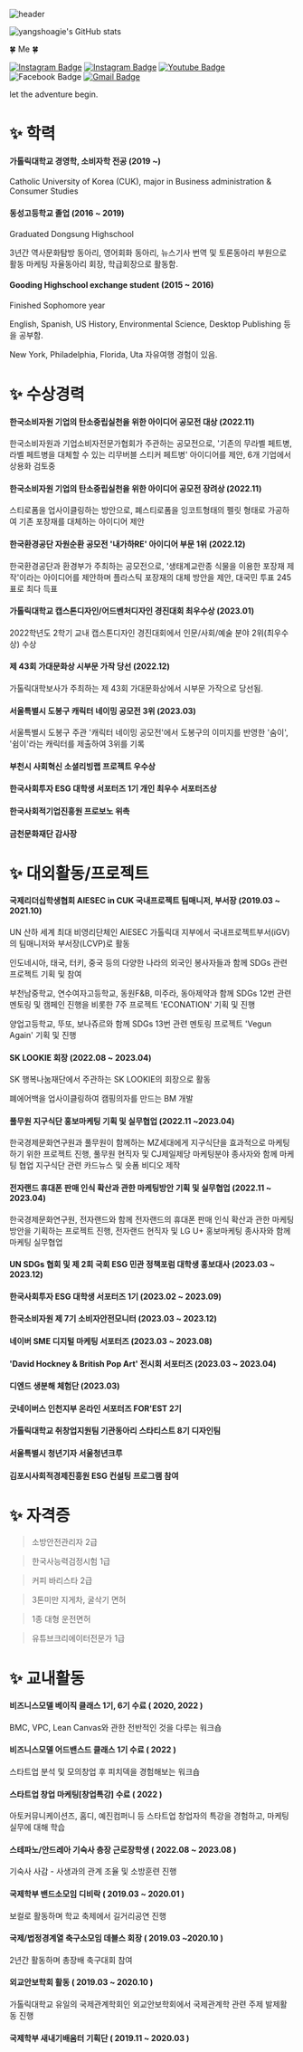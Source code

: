 ![header](https://capsule-render.vercel.app/api?type=rect&color=1C768F&customColorList=0,2,2,5,30&text=Seungtak%20Yang&animation=fadeIn&fontColor=d6ace6)

![yangshoagie's GitHub stats](https://github-readme-stats.vercel.app/api?username=yangshoagie&show_icons=true&theme=cobalt)
	
🍀 Me 🍀

   [![Instagram Badge](https://img.shields.io/badge/Instagram-F0047F?style=flat-square&logo=instagram&&logoColor=white&link=https://www.instagram.com/yangs_hoagie/)](https://www.instagram.com/yangs_hoagie/)  [![Instagram Badge](https://img.shields.io/badge/Instagram-556472?style=flat-square&logo=instagram&&logoColor=white&link=https://www.instagram.com/hoagie_dogie/)](https://www.instagram.com/hoagie_dogie/) [![Youtube Badge](https://img.shields.io/badge/Youtube-ff0000?style=flat-square&logo=youtube&link=https://www.youtube.com/channel/UCs8vJ1jePfiOJ70ymAX5EWA)](https://www.youtube.com/channel/UCs8vJ1jePfiOJ70ymAX5EWA) ![Facebook Badge](https://img.shields.io/badge/facebook-1877f2?style=flat-square&logo=facebook&logoColor=white&link=https://www.facebook.com/양승탁) [![Gmail Badge](https://img.shields.io/badge/Gmail-d14836?style=flat-square&logo=Gmail&logoColor=white&link=mailto:xkr0639@gmail.com)](mailto:xkr0639@gmail.com)
  
 
  
 

let the adventure begin.
# ✨ 학력
#### 가톨릭대학교 경영학, 소비자학 전공 (2019 ~)
Catholic University of Korea (CUK), major in Business administration & Consumer Studies

#### 동성고등학교 졸업 (2016 ~ 2019)
Graduated Dongsung Highschool

3년간 역사문화탐방 동아리, 영어회화 동아리, 뉴스기사 번역 및 토론동아리 부원으로 활동
마케팅 자율동아리 회장, 학급회장으로 활동함.

#### Gooding Highschool exchange student (2015 ~ 2016)
Finished Sophomore year

English, Spanish, US History, Environmental Science, Desktop Publishing 등을 공부함.

New York, Philadelphia, Florida, Uta 자유여행 경험이 있음.


# ✨ 수상경력
#### 한국소비자원 기업의 탄소중립실천을 위한 아이디어 공모전 대상 (2022.11)
한국소비자원과 기업소비자전문가협회가 주관하는 공모전으로, '기존의 무라벨 페트병, 라벨 페트병을 대체할 수 있는 리무버블 스티커 페트병' 아이디어를 제안, 6개 기업에서 상용화 검토중

#### 한국소비자원 기업의 탄소중립실천을 위한 아이디어 공모전 장려상 (2022.11)
스티로폼을 업사이클링하는 방안으로, 폐스티로폼을 잉코트형태의 펠릿 형태로 가공하여 기존 포장재를 대체하는 아이디어 제안

#### 한국환경공단 자원순환 공모전 '내가하RE' 아이디어 부문 1위 (2022.12)
한국환경공단과 환경부가 주최하는 공모전으로, '생태계교란종 식물을 이용한 포장재 제작'이라는 아이디어를 제안하며 플라스틱 포장재의 대체 방안을 제안, 대국민 투표 245표로 최다 득표

#### 가톨릭대학교 캡스톤디자인/어드벤처디자인 경진대회 최우수상 (2023.01)
2022학년도 2학기 교내 캡스톤디자인 경진대회에서 인문/사회/예술 분야 2위(최우수상) 수상

#### 제 43회 가대문화상 시부문 가작 당선 (2022.12)
가톨릭대학보사가 주최하는 제 43회 가대문화상에서 시부문 가작으로 당선됨.

#### 서울특별시 도봉구 캐릭터 네이밍 공모전 3위 (2023.03)
서울특별시 도봉구 주관 '캐릭터 네이밍 공모전'에서 도봉구의 이미지를 반영한 '숨이', '쉼이'라는 캐릭터를 제출하여 3위를 기록

#### 부천시 사회혁신 소셜리빙랩 프로젝트 우수상

#### 한국사회투자 ESG 대학생 서포터즈 1기 개인 최우수 서포터즈상

#### 한국사회적기업진흥원 프로보노 위촉

#### 금천문화재단 감사장




# ✨ 대외활동/프로젝트
#### 국제리더십학생협회 AIESEC in CUK 국내프로젝트 팀매니저, 부서장 (2019.03 ~ 2021.10)
UN 산하 세계 최대 비영리단체인 AIESEC 가톨릭대 지부에서 국내프로젝트부서(iGV)의 팀매니저와 부서장(LCVP)로 활동

인도네시아, 태국, 터키, 중국 등의 다양한 나라의 외국인 봉사자들과 함께 SDGs 관련 프로젝트 기획 및 참여

부천남중학교, 연수여자고등학교, 동원F&B, 미주라, 동아제약과 함께 SDGs 12번 관련 멘토링 및 캠페인 진행을 비롯한 7주 프로젝트 'ECONATION' 기획 및 진행

양업고등학교, 뚜또, 보나쥬르와 함께 SDGs 13번 관련 멘토링 프로젝트 'Vegun Again' 기획 및 진행

#### SK LOOKIE 회장 (2022.08 ~ 2023.04)
SK 행복나눔재단에서 주관하는 SK LOOKIE의 회장으로 활동

폐에어백을 업사이클링하여 캠핑의자를 만드는 BM 개발

#### 풀무원 지구식단 홍보마케팅 기획 및 실무협업 (2022.11 ~2023.04)
한국경제문화연구원과 풀무원이 함께하는 MZ세대에게 지구식단을 효과적으로 마케팅하기 위한 프로젝트 진행, 풀무원 현직자 및 CJ제일제당 마케팅분야 종사자와 함께 마케팅 협업
지구식단 관련 카드뉴스 및 숏폼 비디오 제작

#### 전자랜드 휴대폰 판매 인식 확산과 관한 마케팅방안 기획 및 실무협업 (2022.11 ~ 2023.04)
한국경제문화연구원, 전자랜드와 함께 전자랜드의 휴대폰 판매 인식 확산과 관한 마케팅방안을 기획하는 프로젝트 진행, 전자랜드 현직자 및 LG U+ 홍보마케팅 종사자와 함께 마케팅 실무협업

#### UN SDGs 협회 및 제 2회 국회 ESG 민관 정책포럼 대학생 홍보대사 (2023.03 ~ 2023.12)

#### 한국사회투자 ESG 대학생 서포터즈 1기 (2023.02 ~ 2023.09)

#### 한국소비자원 제 7기 소비자안전모니터 (2023.03 ~ 2023.12)

#### 네이버 SME 디지털 마케팅 서포터즈 (2023.03 ~ 2023.08)

#### 'David Hockney & British Pop Art' 전시회 서포터즈 (2023.03 ~ 2023.04)

#### 디엔드 생분해 체험단 (2023.03)

#### 굿네이버스 인천지부 온라인 서포터즈 FOR'EST 2기

#### 가톨릭대학교 취창업지원팀 기관동아리 스타티스트 8기 디자인팀

#### 서울특별시 청년기자 서울청년크루

#### 김포시사회적경제진흥원 ESG 컨설팅 프로그램 참여




# ✨ 자격증
> 소방안전관리자 2급

> 한국사능력검정시험 1급

> 커피 바리스타 2급

> 3톤미만 지게차, 굴삭기 면허

> 1종 대형 운전면허

> 유튜브크리에이터전문가 1급


# ✨ 교내활동
#### 비즈니스모델 베이직 클래스 1기, 6기 수료 ( 2020, 2022 )
BMC, VPC, Lean Canvas와 관한 전반적인 것을 다루는 워크숍

#### 비즈니스모델 어드밴스드 클래스 1기 수료 ( 2022 )
스타트업 분석 및 모의창업 후 피치덱을 경험해보는 워크숍

#### 스타트업 창업 마케팅[창업특강] 수료 ( 2022 )
아토커뮤니케이션즈, 홈디, 예진컴퍼니 등 스타트업 창업자의 특강을 경험하고, 마케팅 실무에 대해 학습

#### 스테파노/안드레아 기숙사 층장 근로장학생 ( 2022.08 ~ 2023.08 )
기숙사 사감 - 사생과의 관계 조율 및 소방훈련 진행

#### 국제학부 밴드소모임 디비락 ( 2019.03 ~ 2020.01 )
보컬로 활동하며 학교 축제에서 길거리공연 진행

#### 국제/법정경계열 축구소모임 데블스 회장 ( 2019.03 ~2020.10 )
2년간 활동하며 총장배 축구대회 참여

#### 외교안보학회 활동 ( 2019.03 ~ 2020.10 )
가톨릭대학교 유일의 국제관계학회인 외교안보학회에서 국제관계학 관련 주제 발제활동 진행

#### 국제학부 새내기배움터 기획단 ( 2019.11 ~ 2020.03 )
